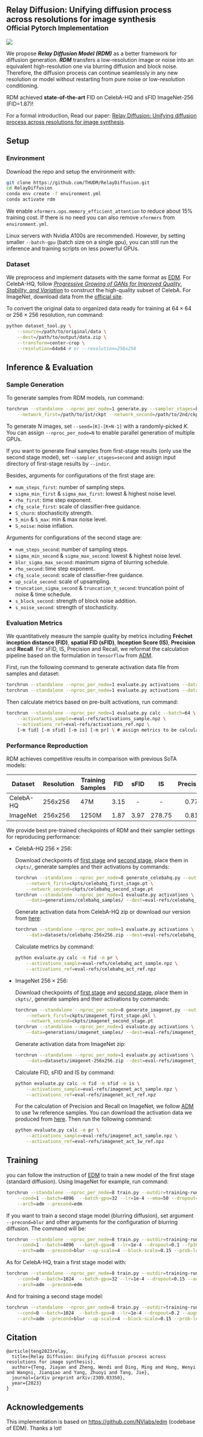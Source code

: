 ## Relay Diffusion: Unifying diffusion process across resolutions for image synthesis <br><sub>Official Pytorch Implementation</sub>

![](resources/samples.jpg)

We propose ***Relay Diffusion Model (RDM)*** as a better framework for diffusion generation. ***RDM*** transfers a low-resolution image or noise into an equivalent high-resolution one via blurring diffusion and block noise. Therefore, the diffusion process can continue seamlessly in any new resolution or model without restarting from pure noise or low-resolution conditioning.

RDM achieved **state-of-the-art** FID on CelebA-HQ and sFID ImageNet-256 (FID=1.87)!

For a formal introduction, Read our paper: [Relay Diffusion: Unifying diffusion process across resolutions for image synthesis](https://arxiv.org/abs/2309.03350).

## Setup

### Environment

Download the repo and setup the environment with:

```bash
git clone https://github.com/THUDM/RelayDiffusion.git
cd RelayDiffusion
conda env create -f environment.yml
conda activate rdm
```

We enable `xformers.ops.memory_efficient_attention` to reduce about 15% training cost. If there is no need you can also remove `xformers` from `environment.yml`.

Linux servers with Nvidia A100s are recommended. However, by setting smaller `--batch-gpu` (batch size on a single gpu), you can still run the inference and training scripts on less powerful GPUs.

### Dataset

We preprocess and implement datasets with the same format as [EDM](https://github.com/NVlabs/edm). For CelebA-HQ, follow [*Progressive Growing of GANs for Improved Quality, Stability, and Variation*](https://github.com/tkarras/progressive_growing_of_gans) to construct the high-quality subset of CelebA. For ImageNet, download data from the [official site](https://www.kaggle.com/c/imagenet-object-localization-challenge/overview/description).

To convert the original data to organized data ready for training at $64\times 64$ or $256\times 256$ resolution, run command:

```bash
python dataset_tool.py \
	--source=/path/to/original/data \
	--dest=/path/to/output/data.zip \
    --transform=center-crop \
	--resolution=64x64 # or --resolution=256x256
```

## Inference & Evaluation

### Sample Generation

To generate samples from RDM models, run command:

```bash
torchrun --standalone --nproc_per_node=1 generate.py --sampler_stages=both --outdir=/path/to/output/dir/ \
    --network_first=/path/to/1st/ckpt --network_second=/path/to/2nd/ckpt
```

To generate $N$ images, set `--seed=[K]-[K+N-1]` with a randomly-picked $K$. You can assign `--nproc_per_node=N` to enable parallel generation of multiple GPUs.

If you want to generate final samples from first-stage results (only use the second stage model), set `--sampler_stages=second` and assign input directory of first-stage results by `--indir`.

Besides, arguments for configurations of the first stage are:

- `num_steps_first`: number of sampling steps.
- `sigma_min_first` & `sigma_max_first`: lowest & highest noise level.
- `rho_first`: time step exponent.
- `cfg_scale_first`: scale of classifier-free guidance.
- `S_churn`: stochasticity strength.
- `S_min` & `S_max`: min & max noise level.
- `S_noise`: noise inflation.

Arguments for configurations of the second stage are:

- `num_steps_second`: number of sampling steps.
- `sigma_min_second` & `sigma_max_second`: lowest & highest noise level.
- `blur_sigma_max_second`: maximum sigma of blurring schedule.
- `rho_second`: time step exponent.
- `cfg_scale_second`: scale of classifier-free guidance.
- `up_scale_second`: scale of upsampling.
- `truncation_sigma_second` & `truncation_t_second`: truncation point of noise & time schedule.
- `s_block_second`: strength of block noise addition.
- `s_noise_second`: strength of stochasticity.


### Evaluation Metrics

We quantitatively measure the sample quality by metrics including **Fréchet inception distance (FID)**, **spatial FID (sFID)**, **Inception Score (IS)**, **Precision** and **Recall**. For sFID, IS, Precision and Recall, we reformat the calculation pipeline based on the formulation in `tensorflow` from [ADM](https://github.com/openai/guided-diffusion).

First, run the following command to generate activation data file from samples and dataset:

```bash
torchrun --standalone --nproc_per_node=1 evaluate.py activations --data=/sample/dir/ --dest=eval-refs/activations_sample.npz --batch=64 # build sample activations
torchrun --standalone --nproc_per_node=1 evaluate.py activations --data=/path/to/dataset.zip --dest=eval-refs/activations_ref.npz --batch=64 # build reference activations
```

Then calculate metrics based on pre-built activations, run command:

```bash
torchrun --standalone --nproc_per_node=1 evaluate.py calc --batch=64 \
    --activations_sample=eval-refs/activations_sample.npz \
    --activations_ref=eval-refs/activations_ref.npz \
    [-m fid] [-m sfid] [-m is] [-m pr] \ # assign metrics to be calculated
```

### Performance Reproduction

RDM achieves competitive results in comparison with previous SoTA models:

| Dataset   | Resolution | Training Samples | FID  | sFID |   IS   | Precision | Recall |
| --------- | ---------- | ---------------- | :--: | :--: | :----: | :-------: | :----: |
| CelebA-HQ | 256x256    | 47M              | 3.15 |  -   |   -    |   0.77    |  0.55  |
| ImageNet  | 256x256    | 1250M            | 1.87 | 3.97 | 278.75 |   0.81    |  0.59  |

We provide best pre-trained checkpoints of RDM and their sampler settings for reproducing performance:

- CelebA-HQ $256\times 256$:

  Download checkpoints of [first stage](https://cloud.tsinghua.edu.cn/f/8e8e4b2743fe4447b497/?dl=1) and [second stage](https://cloud.tsinghua.edu.cn/f/b8cd559a0e9f4b9abd39/?dl=1), place them in `ckpts/`, generate samples and their activations by commands:

  ```bash
  torchrun --standalone --nproc_per_node=8 generate_celebahq.py --outdir=generations/celebahq_samples/ \
      --network_first=ckpts/celebahq_first_stage.pt \
      --network_second=ckpts/celebahq_second_stage.pt
  torchrun --standalone --nproc_per_node=1 evaluate.py activations \
      --data=generations/celebahq_samples/ --dest=eval-refs/celebahq_act_sample.npz 
  ```

  Generate activation data from CelebA-HQ zip or download our version from [here](https://cloud.tsinghua.edu.cn/f/a26f714e36304c3e948d/?dl=1):

  ```bash
  torchrun --standalone --nproc_per_node=1 evaluate.py activations \
      --data=datasets/celebahq-256x256.zip --dest=eval-refs/celebahq_act_ref.npz 
  ```

  Calculate metrics by command:

  ```bash
  python evaluate.py calc -m fid -m pr \
      --activations_sample=eval-refs/celebahq_act_sample.npz \
      --activations_ref=eval-refs/celebahq_act_ref.npz
  ```

- ImageNet $256\times 256$:

  Download checkpoints of [first stage](https://cloud.tsinghua.edu.cn/f/c9a0ab6341704ed0be55/?dl=1) and [second stage](https://cloud.tsinghua.edu.cn/f/b5915d0b7d994e86b4bb/?dl=1), place them in `ckpts/`, generate samples and their activations by commands:

  ```bash
  torchrun --standalone --nproc_per_node=8 generate_imagenet.py --outdir=generations/imagenet_samples/ \
      --network_first=ckpts/imagenet_first_stage.pkl \
      --network_second=ckpts/imagenet_second_stage.pt
  torchrun --standalone --nproc_per_node=1 evaluate.py activations \
      --data=generations/imagenet_samples/ --dest=eval-refs/imagenet_act_sample.npz 
  ```

  Generate activation data from ImageNet zip:

  ```bash
  torchrun --standalone --nproc_per_node=1 evaluate.py activations \
      --data=datasets/imagenet-256x256.zip --dest=eval-refs/imagenet_act_ref.npz 
  ```

  Calculate FID, sFID and IS by command:

  ```bash
  python evaluate.py calc -m fid -m sfid -m is \
      --activations_sample=eval-refs/imagenet_act_sample.npz \
      --activations_ref=eval-refs/imagenet_act_ref.npz
  ```

  For the calculation of Precision and Recall on ImageNet, we follow [ADM](https://github.com/openai/guided-diffusion) to use 1w reference samples. You can download the activation data we produced from [here](https://cloud.tsinghua.edu.cn/f/924f9878ddc340bcb09c/?dl=1). Then run the following command:

  ```bash
  python evaluate.py calc -m pr \
      --activations_sample=eval-refs/imagenet_act_sample.npz \
      --activations_ref=eval-refs/imagenet_act_1w_ref.npz
  ```

## Training

you can follow the instruction of [EDM](https://github.com/NVlabs/edm) to train a new model of the first stage (standard diffusion). Using ImageNet for example, run command:

```bash
torchrun --standalone --nproc_per_node=8 train.py --outdir=training-runs --data=datasets/imagenet-64x64.zip --eff-attn=True \
	--cond=1 --batch=4096  --batch-gpu=32 --lr=1e-4 --ema=50 --dropout=0.1 --fp16=1 --ls=25 \
	--arch=adm --precond=edm
```

If you want to train a second stage model (blurring diffusion), set argument `--precond=blur` and other arguments for the configuration of blurring diffusion. The command will be:

```bash
torchrun --standalone --nproc_per_node=8 train.py --outdir=training-runs --data=datasets/imagenet-256x256.zip --eff-attn=True \
	--cond=1 --batch=4096  --batch-gpu=8 --lr=1e-4 --dropout=0.1 --fp16=1 --ls=1 \
	--arch=adm --precond=blur --up-scale=4 --block-scale=0.15 --prob-length=0.93 --blur-sigma-max=3.0
```

As for CelebA-HQ, train a first stage model with:

```bash
torchrun --standalone --nproc_per_node=8 train.py --outdir=training-runs --data=datasets/CelebA-HQ-64x64.zip --eff-attn=True \
	--cond=0 --batch=1024  --batch-gpu=32 --lr=1e-4 --dropout=0.15 --augment=0.2 --ls=1 \
	--arch=adm --precond=edm
```

And for training a second stage model:

```bash
torchrun --standalone --nproc_per_node=8 train.py --outdir=training-runs --data=datasets/CelebA-HQ-256x256.zip --eff-attn=True \
	--cond=0 --batch=1024  --batch-gpu=8 --lr=1e-4 --dropout=0.2 --augment=0.2 --fp16=1 --ls=1 \
	--arch=adm --precond=blur --up-scale=4 --block-scale=0.15 --prob-length=0.89 --blur-sigma-max=2.0
```

## Citation

```
@article{teng2023relay,
  title={Relay Diffusion: Unifying diffusion process across resolutions for image synthesis},
  author={Teng, Jiayan and Zheng, Wendi and Ding, Ming and Hong, Wenyi and Wangni, Jianqiao and Yang, Zhuoyi and Tang, Jie},
  journal={arXiv preprint arXiv:2309.03350},
  year={2023}
}
```

## Acknowledgements

This implementation is based on https://github.com/NVlabs/edm (codebase of EDM). Thanks a lot!
